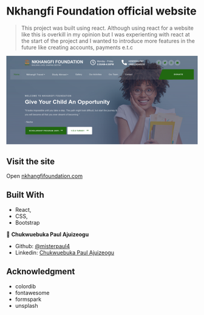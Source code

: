 # Nkhangfi Foundation official website
> This project was built using react. Although using react for a website like this is overkill in my opinion but I was experienting with react at the start of the project and I wanted to introduce more features in the future like creating accounts, payments e.t.c

![screenshot](./screenshot.png)

## Visit the site
Open [nkhangfifoundation.com](https://nkhangfifoundation.com)

## Built With
- React,
- CSS,
- Bootstrap

👤 **Chukwuebuka Paul Ajuizeogu**
- Github: [@misterpaul4](https://github.com/misterpaul4)
- Linkedin: [Chukwuebuka Paul Ajuizeogu](https://www.linkedin.com/in/chukwuebuka-paul-ajuizeogu/)

## Acknowledgment
- colordib
- fontawesome
- formspark
- unsplash

